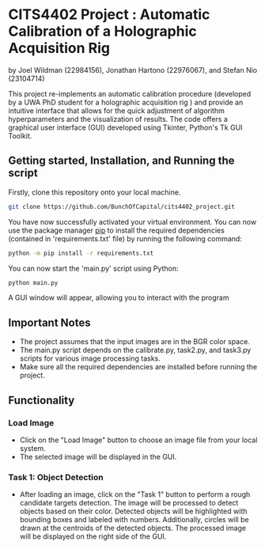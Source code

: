 # CITS4402 Project : Automatic Calibration of a Holographic Acquisition Rig
by Joel Wildman (22984156), Jonathan Hartono (22976067), and Stefan Nio (23104714)

This project re-implements an automatic calibration procedure (developed by a UWA PhD student for a holographic acquisition rig ) and provide an intuitive interface that allows for the quick adjustment of algorithm hyperparameters and the visualization of 
results. The code offers a graphical user interface (GUI) developed using Tkinter, Python's Tk GUI Toolkit. 

## Getting started, Installation, and Running the script
Firstly, clone this repository onto your local machine.

```bash
git clone https://github.com/BunchOfCapital/cits4402_project.git
```

You have now successfully activated your virtual environment. You can now use the package manager [pip](https://pip.pypa.io/en/stable/) to install the required dependencies (contained in 'requirements.txt' file) by running the following command:

```bash
python -m pip install -r requirements.txt
```

You can now start the 'main.py' script using Python:

```bash
python main.py
```

A GUI window will appear, allowing you to interact with the program

## Important Notes
- The project assumes that the input images are in the BGR color space.
- The main.py script depends on the calibrate.py, task2.py, and task3.py scripts for various image processing tasks.
- Make sure all the required dependencies are installed before running the project.

## Functionality
### Load Image
- Click on the "Load Image" button to choose an image file from your local system.
- The selected image will be displayed in the GUI.
### Task 1: Object Detection
- After loading an image, click on the "Task 1" button to perform a rough candidate targets detection.
The image will be processed to detect objects based on their color.
Detected objects will be highlighted with bounding boxes and labeled with numbers.
Additionally, circles will be drawn at the centroids of the detected objects.
The processed image will be displayed on the right side of the GUI.
